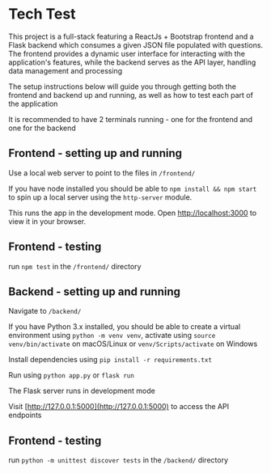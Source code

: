 # Tech Test

This project is a full-stack featuring a ReactJs + Bootstrap frontend and a Flask backend which consumes a given JSON file populated with questions. The frontend provides a dynamic user interface for interacting with the application's features, while the backend serves as the API layer, handling data management and processing

The setup instructions below will guide you through getting both the frontend and backend up and running, as well as how to test each part of the application

It is recommended to have 2 terminals running - one for the frontend and one for the backend

## Frontend - setting up and running

Use a local web server to point to the files in `/frontend/`

If you have node installed you should be able to `npm install && npm start` to spin up a local server using the `http-server` module.

This runs the app in the development mode.
Open [http://localhost:3000](http://localhost:3000) to view it in your browser.

## Frontend - testing

run `npm test` in the `/frontend/` directory

## Backend - setting up and running

Navigate to `/backend/`

If you have Python 3.x installed, you should be able to create a virtual environment using `python -m venv venv`, activate using `source venv/bin/activate` on macOS/Linux or `venv/Scripts/activate` on Windows

Install dependencies using `pip install -r requirements.txt`

Run using `python app.py` or `flask run`

The Flask server runs in development mode

Visit [http://127.0.0.1:5000](http://127.0.0.1:5000) to access the API endpoints

## Frontend - testing

run `python -m unittest discover tests` in the `/backend/` directory
